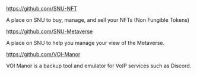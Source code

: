 https://github.com/SNU-NFT

A place on SNU to buy, manage, and sell your NFTs (Non Fungible Tokens)

https://github.com/SNU-Metaverse

A place on SNU to help you manage your view of the Metaverse.

https://github.com/VOI-Manor

VOI Manor is a backup tool and emulator for VoIP services such as Discord.

